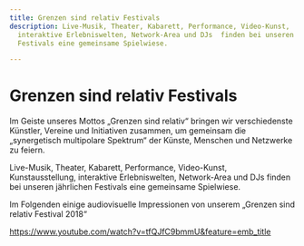 ```yaml
---
title: Grenzen sind relativ Festivals
description: Live-Musik, Theater, Kabarett, Performance, Video-Kunst,  Kunstausstellung,
  interaktive Erlebniswelten, Network-Area und DJs  finden bei unseren jährlichen
  Festivals eine gemeinsame Spielwiese.

---
```

# Grenzen sind relativ Festivals

Im Geiste unseres Mottos „Grenzen sind relativ“ bringen wir  verschiedenste Künstler, Vereine und Initiativen zusammen, um gemeinsam  die „synergetisch multipolare Spektrum“ der Künste, Menschen und  Netzwerke zu feiern.

Live-Musik, Theater, Kabarett, Performance, Video-Kunst,  Kunstausstellung, interaktive Erlebniswelten, Network-Area und DJs  finden bei unseren jährlichen Festivals eine gemeinsame Spielwiese.

Im Folgenden einige audiovisuelle Impressionen von unserem „Grenzen sind relativ Festival 2018“

https://www.youtube.com/watch?v=tfQJfC9bmmU&feature=emb_title